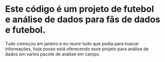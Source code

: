 # Este código é um projeto de futebol e análise de dados para fãs de dados e futebol.

Tudo começou em janeiro e eu reunir tudo que podia para buscar informações, hoje posso está oferecendo esse projeto para análise de dados em varios pacote de análise em campo.
